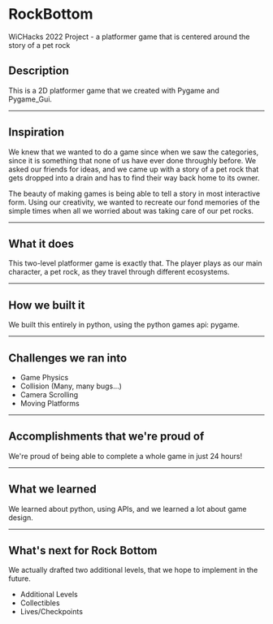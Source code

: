 # RockBottom
WiCHacks 2022 Project - a platformer game that is centered around the story of a pet rock

## Description
This is a 2D platformer game that we created with Pygame and Pygame_Gui.

--- 

## Inspiration
We knew that we wanted to do a game since when we saw the categories, since it is something that none of us have ever done throughly before. 
We asked our friends for ideas, and we came up with a story of a pet rock that gets dropped into a drain and has to find their way back home 
to its owner. 

The beauty of making games is being able to tell a story in most interactive form. Using our creativity, we wanted to recreate our fond memories 
of the simple times when all we worried about was taking care of our pet rocks.

--- 

## What it does
This two-level platformer game is exactly that. The player plays as our main character, a pet rock, as they travel through different ecosystems. 

--- 

## How we built it
We built this entirely in python, using the python games api: pygame. 

--- 

## Challenges we ran into
- Game Physics
- Collision (Many, many bugs...)
- Camera Scrolling 
- Moving Platforms

--- 

## Accomplishments that we're proud of
We're proud of being able to complete a whole game in just 24 hours!

--- 

## What we learned
We learned about python, using APIs, and we learned a lot about game design. 

--- 

## What's next for Rock Bottom
We actually drafted two additional levels, that we hope to implement in the future. 
- Additional Levels
- Collectibles
- Lives/Checkpoints


